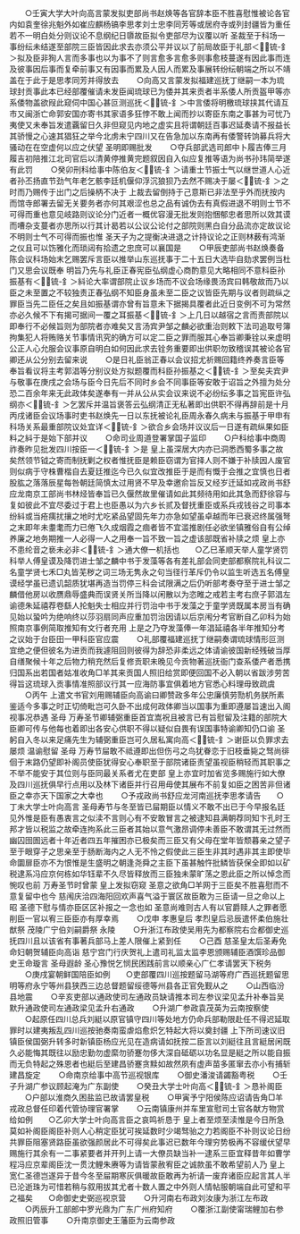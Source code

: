 <!-- { "loadSidebar": true } -->
　　○壬寅大学大叶向高言蒙发拟吏部尚书赵焕等各官辞本臣不胜喜慰惟被论各官内如袁奎徐兆魁外如崔应麒杨镐李思孝刘士忠李同芳等或居府寺或列封疆皆为重任若不一明白处分则议论不息纲纪日隳故臣拟令吏部尽为议覆以听  圣裁至于科场一事纷纭未结遂至部院三臣皆因此求去亦须公平并议以了前局故臣于礼部＜锍-釒＞拟及臣非狥人言而多事也以为事不了则言愈多言愈多则事愈枝蔓遂有因此事而连及彼事因后事而复牵前事又有因事而累及人因人而累及事展转纷纭朝端之所以不靖盖在于此于是思孝同芳并得放去
　　○向高又言蒙发拟福建巡抚丁继嗣一本为琉球封贡事此本已经部覆催请未发臣闻琉球已为倭并其来贡者半系倭人所贡盔甲等亦系倭物盖欲叚此窥伺中国心甚叵测巡抚＜锍-釒＞中言倭将明檄琉球挟其代请互市又闽浙亡命郭安国亦寄书其家语多狂悖不敢上闻而抄以寄臣东南之事甚为可忧乃夷使又未奉旨发遣覊留日久非但窥见内地之虚实且将谓朝廷百事迟延奏请不报益长其骄慢之心速其猖狂之举今北虏未宁四川又在告急加以东南再有倭警转饷募兵将大骚动在在空虚何以应之伏望  圣明即赐批发
　　○夺兵部武选司郎中卜履吉俸三月履吉初陪推江北司官后以清黄停推黄完题叙因自入似应复推等语为尚书孙玮简举遂有此罚
　　○癸卯刑科给事中陈伯友＜锍-釒＞请重士节振士气以继世道人心近者孙丕扬直节劲气年老乞骸李廷机偃仰浮沉狼狈乃去然不赐决于屡＜锍-釒＞之时而乃赐传于出门之后操柄不决于  上裁去留倒持于己意斯已非法至乎外而抚按内而馆寺郎署去留无关要务者亦何其艰涩也总之品有诚伪去有真假进退不明则士节不可得而重也意见岐路则议论分门近者一概优容漫无批发则抱悃郁忠者思所以效其谟而嘈杂支蔓者亦思所以行其计曷若以公议公论付之部院则黑白自分品流亦定故议论不明则士气不可得而振也惟  圣天子为之提衡决进退之计持议论之正则林薮有鸿渐之仪且可以饬雅化而琐闼有拾遗之忠庶可以襄国是
　　○甲辰吏部尚书赵焕奏备陈会议科场始末乞赐罢斥言臣以推举山东巡抚事于二十五日大选毕自劾求罢例当杜门又思会议既奉  明旨乃先与礼臣正春宪臣弘纲虚心商酌意见大略相同不意科臣孙振基有＜锍-釒＞紏论大率谓部院止议乡场而不议会场缘畏汤宾曰韩敬故而乃以臣之未至置之不较独责正春弘纲不知臣身虽未至二臣之议皆臣先期与议者则疏纵之罪臣当先二臣任之矣且如振基谓亦曾有旨意未下据揭具覆者此近日变例不可为常然亦必久候不下有揭可据间一覆之耳振基＜锍-釒＞上几日以越宿之言而责部院以即奉行不必候旨则为部院者亦难矣又言汤宾尹邹之麟必欲重治则敕下法司追取号簿拘集犯人将贿赂关节事情讯究的确方可以定二臣之罪而服其心奉旨卿秉铨以来虚明公正人心允服会议事原自明白如何因此求去铨务重要即出供职勿致稽误其被论各官卿还从公分别去留来说
　　○是日礼臣翁正春以会议招尤祈赐回籍终养奏言臣等奉旨看议将主考郭淐等分别议处方拟题覆而科臣孙振基之＜锍-釒＞至矣夫宾尹与敬事在庚戌之会场与臣今日先后不同时乡会不同事臣等安敢于诏旨之外擅为处分恐二百余年来无此政体矣遂奉有一并从公从实会议来说不必纷纭多事之旨宪臣许弘纲亦＜锍-釒＞乞罢斥并温旨褒答云弘纲清正无私著即出供职不得再辞前是十月丙戌诸臣会议场事时吏书赵焕先一日以东抚被论礼臣周永春久病未与振基于甲申有科场关系最重部院议处宜详＜锍-釒＞欲合乡会场并议议后一日遂有疏纵果如臣料之紏于是始下部并议
　　○命司业周道登署掌国子监印
　　○户科给事中商周祚奏昨见批发四川按臣一＜锍-釒＞是  皇上虽深居大内亦已洞悉西蜀多事之故矣然领节钺之寄而制抚剿之权者惟抚臣是赖臣窃谓为官择人则不嫌于补牍因人废官则似病于守株曹楷自去夏廷推迄今已久似宜改推臣于是而有慨于会推之宜慎也日者股肱之落落辰星每咎朝廷简慎太过用贤不早及幸邀俞旨反又经岁迁延如戎政尚书舒应龙南京工部尚书林烃皆奉旨已久偃然故里催请如此其频待用如此其急而舒徐容与复如彼此不宜尽委过于君上也臣愚以为六乡长贰及督抚重臣或系兵戎钱谷之司事本纷紏或当疮痍扰攘之地时尤吃紧品望固先年力亦急如望虽卓越而年已衰迟终属强弩之末即年未耋耄而力已倦飞久成烟霞之痼者皆不宜滥推剧任必欲坐镇雅俗自有公绰养廉之地务期推一人必得一人之用奉一旨不致一旨之虚该部既省补牍之烦  皇上亦不患纶音之亵未必非＜锍-釒＞通大僚一机括也　　○乙巳革顺天举人童学贤罚科举人傅皇谟及降罚进士邹之麟中书于发藻等各有差礼部会同吏部都察院礼科议二名童学贤七禾□丸皆芜秽之词三场无隽永之句当径行革斥仍令以监生听选五名傅皇谟经学虽已遗讥韶质犹堪再造当罚停三科会试限满之后仍听部考奏夺至于进士邹之麟借他房以收赝鼎辱盛典而误贤关所当降以闲散以为恣睢之戒若主考右庶子郭淐左谕德朱延禧荐卷繇人抡魁失士相应并行罚治中书于发藻之于童学贤既属本房当有确见始以蛩吟为绝响终以莎羽扇同声应重加罚治因请以后京闱分考官断自乙卯科为始照南京事例简取推知有文行者充用  上是之乃夺发藻俸一年淐延禧各半年推知分考之议始于台臣田一甲科臣官应震
　　○礼部覆福建巡抚丁继嗣奏谓琉球情形叵测宜绝之便但彼名为进贡而我遽阻回则彼得为辞恐非柔远之体请谕彼国新经残破当厚自缮聚候十年之后物力稍充然后复修贡职未晚见今贡物著巡抚衙门查系倭产者悉携归国系出若国者姑准收角□羊其来贡国人照旧给赏即便回国不必入朝以省跋涉劳苦得旨这琉球入贡事情准照部议行其一应海防事宜俱着地方官悉心料理毋致疏虞
　　○丙午  上遣文书官刘用赐辅臣向高谕曰卿赞政多年公忠廉慎劳勚机务朕所素鉴适今多事之时正切倚毗岂可久卧不出成何政体卿当以国事为重即遵屡旨速出入阁视事况恭遇  圣母  万寿圣节卿辅弼重臣首宜嵩祝且被言已有旨慰留及注籍的部院大臣卿可传与他每也着即出各安心供职不得以疑似自畏有误国事特谕卿知仍口谕  圣躬自入冬以来足痛先生为辅弼重臣岂可久居私寓向高＜锍-釒＞谢臣以负罪求去屡烦  温谕慰留  圣母  万寿节屇敢不祗遵即出但伤弓之鸟犹眷恋于旧枝垂毙之驽尚徘佪于末路仍望即补阁员使臣犹得安心奉职至于部院诸臣责望虽视臣稍轻而其职事之不举不能安于其位则与臣同最关系者尤在吏部  皇上亦宜时加省览多赐施行如大僚及四川巡抚俱早行点用以及林下诸臣并行召用毋使其展布不前复如臣之困苦非但诸臣之幸亦天下国家之大幸也
　　○予戎政尚书舒应龙河南巡抚李思孝请告　　○丁未大学士叶向高言  圣母寿节与冬至皆已屇期臣以情义不敢不出已于今早报名廷见外惟是臣有愚衷言之似渎不言则心有不安敢冒言之被逮知县满朝荐同知卞孔时王邦才皆以税监之故牵连拘系此三臣者其始以意气激昂调停未善臣不敢谓其无过然而幽囚囹圄远者十年近者四五年摧困亦已极矣而三臣又有父母在堂年皆颓暮亲之望子至于眼穿子之思亲至于肠断海内之人无不怜之假使此三臣生非其时遇非其主即使毕命圜扉臣亦不为恨惟是生盛明之朝逢尧舜之主臣下虽甚触忤批鳞皆获保全即如以矿税逮系冯应京何栋如华钰辈不久尽皆释放而三臣独未蒙旷荡之恩此臣之所以悼念而惋叹也前  万寿圣节时曾蒙  皇上发拟窃窥  圣意之欲角□羊网于三臣矣不胜喜慰而不意复留中也今  慈闱庆洽四海阳回欢声喜气溢于寰区故臣敢为三臣请一旦之命以上昭  圣德下慰与情亦臣区区补报之一念也如  圣意尚难则古人有以官爵赎人之罪者愿削臣一官以宥三臣臣亦有厚幸焉
　　○戊申  孝惠皇后  孝烈皇后忌辰遣怀柔伯施壮猷祭  茂陵广宁伯刘嗣爵祭  永陵
　　○升浙江布政使吴用先为都察院右佥都御史巡抚四川且以该省有事著兵部马上差人限催上紧到任
　　○己酉  慈圣皇太后圣寿免命妇朝贺辅臣向高诣  慈宁宫门行庆贺礼上遣司礼监太监李恩颁赐辅臣酒馔珍品御史王命璇言  圣母遐龄  圣心豫悦乞悯民困践前言以顺亲心广仁孝请罢天下税务
　　○庚戌宴朝鲜国陪臣如例　　○吏部覆四川巡按题留马湖等府广西巡抚题留思明等府永宁等州县狭西三边总督题留绥德等州县各正官免觐从之
　　○山西临汾县地震
　　○辛亥吏部以通政使司左通政员缺请推本司左参议梁见孟升补奉旨吴默升通政使司左通政梁见孟升右通政
　　○升湖广参政袁茂英为云南按察使
　　○起原任四川总兵刘綎以原官镇守四川等处地方仍命兵部勒限赴任不得迟延取罪时以建夷叛乱四川巡按驰奏南蛮虐焰愈炽乞特起大将以奠封疆  上下所司速议旧镇臣侯国弼升转多时新镇臣杨应光见在造病请如抚按二臣言以刘綎往且言綎居闲既久必能悔其既往以励忠勤勿虚縻勿骄蹇勿侈大深自砥砺以功名显是綎之所以能自振而无负特起之殊恩者也綎后至建昌骄蹇贪黩如故然夙有虚声苗多匿窜去亦小有捕斩建昌旋定
　　○命南京给事中高节巡视银库
　　○御史潘浚请蠲豁粤税
　　○壬子升湖广参议顾起淹为广东副使
　　○癸丑大学士叶向高＜锍-釒＞恳补阁臣
　　○户部以淮商久困盐监已故请罢皇税
　　○甲寅予宁阳侯陈应诏请告角□羊戎政总督任印着代管协理官署掌
　　○云南镇康州并车里宣慰司土官各献方物赏给如例　　○乙卯大学士叶向高言臣之哀鸣祈恳于  皇上者至烦至渎惟是今日所急莫如补阁臣阁臣补则人心稍定臣犹可挨延数时少竭驽骀之力若阁臣不补则议论日纷共罪臣阻塞贤路臣虽欲强颜居此不可得矣此事迟已数年今理穷势极再不容缓伏望早赐施行其余有一二事紧要者并开列上请一大僚员缺当补一逮系三臣宜释昔年如曹学程冯应京辈阁臣沈一贯沈鲤朱赓等为请皆蒙赦宥臣之诚款虽不敢希望前人乃  皇上宽仁圣德岂遂异于昔今冬至屇期寒灰俱暖故臣敢再为祈请一废弃诸臣应起言其人半已沦逝珠为可惜若稍与叙用拔其尤者十数人置之中外则人情帖服朝端自此可望和平之福矣　　○命御史史弼巡视京营
　　○升河南右布政刘汝康为浙江左布政
　　○丙辰升工部郎中罗光鼎为广东广州府知府
　　○覆浙江副使甯瑞鲤加右参政照旧管事
　　○升南京御史王藩臣为云南参政
